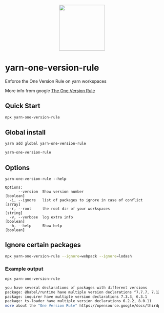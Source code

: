 <p align="center">
  <a href="http://logz.io">
    <img height="150px" src="https://logz.io/wp-content/uploads/2017/06/new-logzio-logo.png">
  </a>
</p>


# yarn-one-version-rule
Enforce the One Version Rule on yarn workspaces

More info from google [The One Version Rule](https://opensource.google/docs/thirdparty/oneversion)


## Quick Start
```sh
npx yarn-one-version-rule
```

## Global install
```sh
yarn add global yarn-one-version-rule

yarn-one-version-rule
```

## Options
```
yarn-one-version-rule --help

Options:
      --version  Show version number                                   [boolean]
  -i, --ignore   list of packages to ignore in case of conflict          [array]
  -r, --root     the root dir of your workspaces                        [string]
  -v, --verbose  log extra info                                        [boolean]
  -h, --help     Show help                                             [boolean]
```

## Ignore certain packages

```sh
npx yarn-one-version-rule --ignore=webpack --ignore=lodash
```

### Example output
```sh
npx yarn-one-version-rule

you have several declarations of packages with different versions
package: @babel/runtime have multiple version declarations ^7.7.7, 7.12.1
package: inquirer have multiple version declarations 7.3.3, 6.3.1
package: ts-loader have multiple version declarations 6.2.2, 8.0.11
more about the "One Version Rule" https://opensource.google/docs/thirdparty/oneversion/
```

